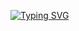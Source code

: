 [![Typing SVG](https://readme-typing-svg.demolab.com?font=Fira+Code&pause=1000&color=F7F7F7&random=false&width=435&lines=%D0%9C%D1%8B+%D0%B2%D1%81%D0%B5+%D1%82%D1%8F%D0%B6%D0%B5%D0%BB%D0%BE+%D0%B1%D0%BE%D0%BB%D1%8C%D0%BD%D1%8B)](https://git.io/typing-svg)

<!--
**cortezzIP/cortezzIP** is a ✨ _special_ ✨ repository because its `README.md` (this file) appears on your GitHub profile.

Here are some ideas to get you started:

- 🔭 I’m currently working on ...
- 🌱 I’m currently learning ...
- 👯 I’m looking to collaborate on ...
- 🤔 I’m looking for help with ...
- 💬 Ask me about ...
- 📫 How to reach me: ...
- 😄 Pronouns: ...
- ⚡ Fun fact: ...
-->
